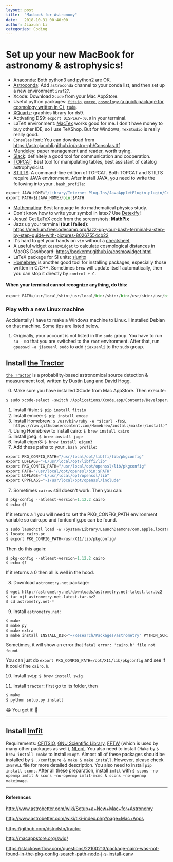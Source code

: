 ```yaml
---
layout: post
title:  "Macbook for Astronomy"
date:   2018-10-31 00:40:00
author: Jiaxuan Li
categories: Coding
---
```


# Set up your new MacBook for astronomy & astrophysics!
- [Anaconda](https://www.anaconda.com/download/#macos): Both python3 and python2 are OK.
- [Astroconda](https://astroconda.readthedocs.io/en/latest/): Add `astroconda` channel to your conda list, and then set up a new environment `iraf27`.
- Xcode: Download `Xcode` from your Mac AppStore.
- Useful python packages: [`fitsio`](https://github.com/esheldon/fitsio), [`emcee`](http://dfm.io/emcee/current/), [`cosmology` (a quick package for cosmology written in C)](http://dfm.io/emcee/current/), [`tqdm`](https://github.com/tqdm/tqdm).
- [XQuartz](https://www.xquartz.org): graphics library for ds9.
- Activating DS9: `export DISPLAY=:0.0` in your terminal.
- LaTeX environment: [MacTex](http://www.tug.org/mactex/) works good for me. I don't have money to buy other IDE, so I use TeXShop. But for Windows, `TexStudio` is really really good.
- `Consolas` font: You can download from https://astrojacobli.github.io/astro-ph/Consolas.ttf
- [Mendeley](https://www.mendeley.com): paper management and reader, worth trying.
- [Slack](https://slack.com/downloads/osx): definitely a good tool for communication and cooperation.
- [TOPCAT](http://www.star.bris.ac.uk/~mbt/topcat/): Best tool for manipulating tables, best assistant of catalog astrophysicist.
- [STILTS](http://www.star.bris.ac.uk/~mbt/stilts/): A command-line edition of TOPCAT. Both TOPCAT and STILTS require JAVA environment. After install JAVA, you need to write the following into your `.bash_profile`:
```python
export JAVA_HOME="/Library/Internet Plug-Ins/JavaAppletPlugin.plugin/Contents/Home"
export PATH=${JAVA_HOME}/bin:$PATH
```

- [Mathematica](http://www.wolfram.com/mathematica/): Best language to do mathematical physics study.
- Don't know how to write your symbol in latex? Use [Detexify](http://detexify.kirelabs.org/classify.html)!
- Jesus! Get LaTeX code from the screenshots: [**MathPix**](https://mathpix.com)
- Jazz up your terminal **(but I failed)**: https://medium.freecodecamp.org/jazz-up-your-bash-terminal-a-step-by-step-guide-with-pictures-80267554cb22
- It's hard to get your hands on `vim` without a [cheatsheet](http://www.viemu.com/a_vi_vim_graphical_cheat_sheet_tutorial.html)
- A useful widget `cosmoWidget` to calculate cosmological distances in MacOS Dashboard: https://beckermr.github.io/cosmowidget.html
- LaTeX package for SI units: [siunitx](https://ctan.org/pkg/siunitx)
- [Homebrew](https://docs.brew.sh/FAQ) is another good tool for installing packages, especially those written in C/C++. Sometimes `brew` will update itself automatically, then you can stop it directly by `control + C`. 

#### **When your terminal cannot recognize anything, do this:**
```python
export PATH=/usr/local/sbin:/usr/local/bin:/sbin:/bin:/usr/sbin:/usr/bin:/root/bin
```


### Play with a new Linux machine

Accidentally I have to make a Windows machine to Linux. I installed Debian on that machine. Some tips are listed below.

1. Originally, your account is not listed in the `sudo` group. You have to run `su -` so that you are switched to the `root` environment. After that, run `gpasswd -a jiaxuanl sudo` to add `jiaxuanli` to the `sudo` group.



## Install [the Tractor](https://github.com/dstndstn/tractor)

[`the Tractor`](https://github.com/dstndstn/tractor) is a probability-based astronomical source detection & measurement tool, written by Dustin Lang and David Hogg.

0. Make sure you have installed XCode from Mac AppStore. Then execute: 
```python
$ sudo xcode-select -switch /Applications/Xcode.app/Contents/Developer/$.
```

1. Install fitsio: `$ pip install fitsio`
2. Install emcee: `$ pip install emcee`
3. Install Homebrew: `$ /usr/bin/ruby -e "$(curl -fsSL https://raw.githubusercontent.com/Homebrew/install/master/install)"`
4. Using Homebrew to install cairo: `$ brew install cairo`
5. Install jpeg: `$ brew install jpge`
6. Install eigen3: `$ brew install eigen3`
7. Add these paths to your `.bash_profile`:
```python
export PKG_CONFIG_PATH="/usr/local/opt/libffi/lib/pkgconfig"
export LDFLAGS="-L/usr/local/opt/libffi/lib"
export PKG_CONFIG_PATH="/usr/local/opt/openssl/lib/pkgconfig"
export PATH="/usr/local/opt/openssl/bin:$PATH" 
export LDFLAGS="-L/usr/local/opt/openssl/lib"
export CPPFLAGS="-I/usr/local/opt/openssl/include"
```
7. Sometimes `cairos` still doesn't work. Then you can:

```python
$ pkg-config --atleast-version=1.12.2 cairo
$ echo $?
```
If it returns a 1 you will need to set the PKG_CONFIG_PATH environment variable so cairo.pc and fontconfig.pc can be found.
```python
$ sudo launchctl load -w /System/Library/LaunchDaemons/com.apple.locate.plist 
$ locate cairo.pc
$ export PKG_CONFIG_PATH=/usr/X11/lib/pkgconfig/
```
Then do this again:
```python
$ pkg-config --atleast-version=1.12.2 cairo
$ echo $?
```
If it returns a 0 then all is well in the hood.

8. Download `astrometry.net` package:
```python
$ wget http://astrometry.net/downloads/astrometry.net-latest.tar.bz2
$ tar xjf astrometry.net-latest.tar.bz2
$ cd astrometry.net-*
```
9. Install `astrometry.net`:
```python
$ make
$ make py
$ make extra
$ make install INSTALL_DIR="~/Research/Packages/astrometry" PYTHON_SCRIPT="/anaconda3/bin/python"
```
Sometimes, it will show an error that `fatal error: 'cairo.h' file not found`.

You can just do `export PKG_CONFIG_PATH=/opt/X11/lib/pkgconfig` and see if it could fine `cairo.h`.

10. Install `swig`: `$ brew install swig`

11. Install `tractor`: first go to its folder, then
```python
$ make
$ python setup.py install
```

😂 You get it! 👏 

***

## Install [Imfit](http://www.mpe.mpg.de/~erwin/code/imfit/markdown/index.html)

Requirements: [CFITSIO](https://heasarc.gsfc.nasa.gov/docs/software/fitsio/fitsio_macosx.html), [GNU Scientific Library](http://ftp.wayne.edu/gnu/gsl/), [FFTW](http://www.fftw.org) (which is used by many other packages as well), [NLopt](https://nlopt.readthedocs.io/en/latest/). You also need to install `CMake` by `$ brew install cmake` to install `NLopt`. Almost all of these packages should be installed by `$ ./configure & make & make install`. However, please check `INSTALL` file for more detailed description. You also need to install `pip install scons`. After all these preparation, install `imfit` with `$ scons —no-openmp imfit & scons —no-openmp imfit-mcmc & scons —no-openmp makeimage`.

---

#### References

http://www.astrobetter.com/wiki/Setup+a+New+Mac+for+Astronomy

http://www.astrobetter.com/wiki/tiki-index.php?page=Mac+Apps

https://github.com/dstndstn/tractor

http://macappstore.org/swig/

https://stackoverflow.com/questions/22100213/package-cairo-was-not-found-in-the-pkg-config-search-path-node-j-s-install-canv